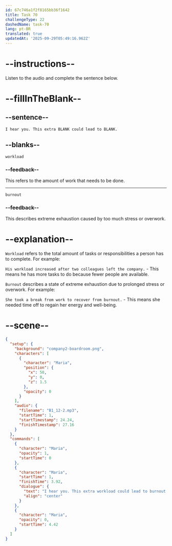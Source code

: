 ```yaml
---
id: 67c746a1f2f8165bb36f1642
title: Task 70
challengeType: 22
dashedName: task-70
lang: pt-BR
translated: true
updatedAt: '2025-09-29T05:49:16.962Z'
---
```


<!-- (Audio) Maria: I hear you. This extra workload could lead to burnout. -->

# --instructions--

Listen to the audio and complete the sentence below.  

# --fillInTheBlank--

## --sentence--

`I hear you. This extra BLANK could lead to BLANK.`  

## --blanks--

`workload`  

### --feedback--

This refers to the amount of work that needs to be done.  

---  

`burnout`  

### --feedback--

This describes extreme exhaustion caused by too much stress or overwork.

# --explanation--

`Workload` refers to the total amount of tasks or responsibilities a person has to complete. For example:

`His workload increased after two colleagues left the company.` - This means he has more tasks to do because fewer people are available.  

`Burnout` describes a state of extreme exhaustion due to prolonged stress or overwork. For example:

`She took a break from work to recover from burnout.` - This means she needed time off to regain her energy and well-being.  

# --scene--

```json
{
  "setup": {
    "background": "company2-boardroom.png",
    "characters": [
      {
        "character": "Maria",
        "position": {
          "x": 50,
          "y": 0,
          "z": 1.5
        },
        "opacity": 0
      }
    ],
    "audio": {
      "filename": "B1_12-2.mp3",
      "startTime": 1,
      "startTimestamp": 24.24,
      "finishTimestamp": 27.16
    }
  },
  "commands": [
    {
      "character": "Maria",
      "opacity": 1,
      "startTime": 0
    },
    {
      "character": "Maria",
      "startTime": 1,
      "finishTime": 3.92,
      "dialogue": {
        "text": "I hear you. This extra workload could lead to burnout.",
        "align": "center"
      }
    },
    {
      "character": "Maria",
      "opacity": 0,
      "startTime": 4.42
    }
  ]
}
```
